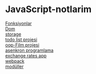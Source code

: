 # JavaScript-notlarim
[Fonksiyonlar](https://github.com/CelalBerkeAkyol/js-front-end/tree/main/Fonksiyon) <br>
[Dom](https://github.com/CelalBerkeAkyol/js-front-end/tree/main/dom)<br>
[storage](https://github.com/CelalBerkeAkyol/js-front-end/tree/main/sesion%20Storage)<br>
[todo list projesi](https://github.com/CelalBerkeAkyol/js-front-end/tree/main/dom/todolist) <br>
[oop-Film projesi](https://github.com/CelalBerkeAkyol/js-front-end/tree/main/oop)<br>
[asenkron programlama](https://github.com/CelalBerkeAkyol/js-front-end/tree/main/asenkron%20Programlama)<br>
  [exchange rates app](https://github.com/CelalBerkeAkyol/js-front-end/tree/main/asenkron%20Programlama/projeler/exchange%20rates%20app)<br>
[webpack](https://github.com/CelalBerkeAkyol/js-front-end/tree/main/webpack%20)<br>
[modüller](https://github.com/CelalBerkeAkyol/js-front-end/tree/main/modules-employee-project)<br>
